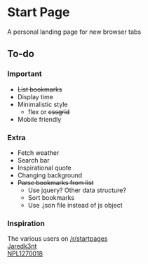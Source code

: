 # Start Page
A personal landing page for new browser tabs

<!-- A image will go here -->

## To-do
### Important
+ ~~List bookmarks~~
+ Display time
+ Minimalistic style  
  + flex or ~~cssgrid~~
+ Mobile friendly
### Extra
+ Fetch weather
+ Search bar
+ Inspirational quote
+ Changing background
+ ~~Parse bookmarks from list~~ 
  + Use jquery? Other data structure?
  + Sort bookmarks
  + Use .json file instead of js object

### Inspiration
The various users on [/r/startpages](https://www.reddit.com/r/startpages/)  
[Jaredk3nt](https://github.com/Jaredk3nt/homepage)  
[NPL1270018](https://gitlab.escmx.net/NPL1270018/startpage)

